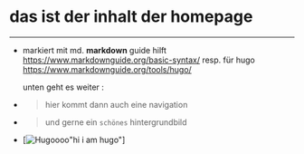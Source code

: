 # das ist der inhalt der homepage

---

- markiert mit md. **markdown** guide hilft https://www.markdownguide.org/basic-syntax/ resp. für hugo https://www.markdownguide.org/tools/hugo/

    unten geht es weiter :

- > hier kommt dann auch eine navigation
- > und gerne ein `schönes` hintergrundbild
- [![Hugoooo](hugo_static.png)"hi i am hugo"]
